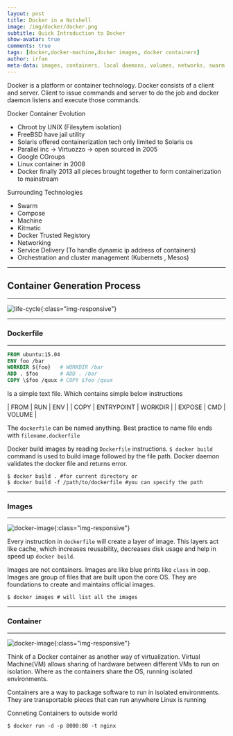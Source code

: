 ```yaml
---
layout: post
title: Docker in a Nutshell
image: /img/docker/docker.png
subtitle: Quick Introduction to Docker
show-avatar: true
comments: true
tags: [docker,docker-machine,docker images, docker containers]
author: irfan
meta-data: images, containers, local daemons, volumes, networks, swarm nodes, swarm services
---
```



Docker is a platform or container technology.
Docker consists of a client and server. Client to issue commands and server to do the job and docker daemon listens and execute those commands. 

Docker Container Evolution

* Chroot by UNIX (Filesytem isolation)
* FreeBSD have jail utility
* Solaris offered containerization tech only limited to Solaris os
* Parallel inc -> Virtuozzo -> open sourced in 2005 
* Google CGroups
* Linux container in 2008
* Docker finally 2013 all pieces brought together to form containerization to mainstream

Surrounding Technologies

- Swarm
- Compose
- Machine
- Kitmatic
- Docker Trusted Registory
- Networking
- Service Delivery (To handle dynamic ip address of containers)
- Orchestration and cluster management (Kubernets , Mesos)

---

## Container Generation Process

---

![life-cycle](http://i.imgur.com/GK4mL2Y.png){:class="img-responsive"}

-----

### Dockerfile

---

```dockerfile
FROM ubuntu:15.04
ENV foo /bar
WORKDIR ${foo}   # WORKDIR /bar
ADD . $foo       # ADD . /bar
COPY \$foo /quux # COPY $foo /quux
```

Is a simple text file. Which contains simple below instructions

| FROM   | RUN 	      | ENV |
| COPY   | ENTRYPOINT | WORKDIR |
| EXPOSE | CMD        | VOLUME |


The `dockerfile` can be named anything. Best practice to name file ends with `filename.dockerfile`

Docker build images by reading `Dockerfile` instructions. `$ docker build` command is used to build image followed by the file path.
Docker daemon validates the docker file and returns error.

```commandline
$ docker build . #for current directory or 
$ docker build -f /path/to/dockerfile #you can specify the path
```

---

### Images

---
![docker-image](http://i.imgur.com/LEMZVVz.jpg){:class="img-responsive"}

Every instruction in `dockerfile` will create a layer of image. This layers act like cache, which increases reusability, decreases disk usage and help in speed up `docker build`. 

Images are not containers. Images are like blue prints like `class` in oop. Images are group of files that are built upon the core OS.
They are foundations to create and maintains official images.


```commandline
$ docker images # will list all the images 
```

---

### Container

---

![docker-image](http://i.imgur.com/i5ycI0Q.png?1){:class="img-responsive"}

Think of a Docker container as another way of virtualization. Virtual Machine(VM) allows sharing of hardware between different VMs to run on isolation.
Where as the containers share the OS, running isolated environments.

Containers are a way to package software to run in isolated environments. They are transportable pieces that can run anywhere
Linux is running

Conneting Containers to outside world

```commandline
$ docker run -d -p 8000:80 -t nginx
```
